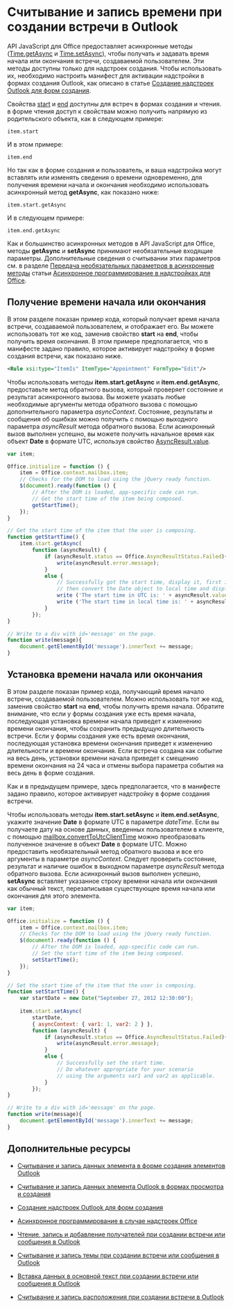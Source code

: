 
# Считывание и запись времени при создании встречи в Outlook

API JavaScript для Office предоставляет асинхронные методы ([Time.getAsync](../../reference/outlook/Time.md) и [Time.setAsync](../../reference/outlook/Time.md)), чтобы получать и задавать время начала или окончания встречи, создаваемой пользователем. Эти методы доступны только для надстроек создания. Чтобы использовать их, необходимо настроить манифест для активации надстройки в формах создания Outlook, как описано в статье [Создание надстроек Outlook для форм создания](../outlook/compose-scenario.md).

Свойства [start](../../reference/outlook/Office.context.mailbox.item.md) и [end](../../reference/outlook/Office.context.mailbox.item.md) доступны для встреч в формах создания и чтения. в форме чтения доступ к свойствам можно получить напрямую из родительского объекта, как в следующем примере:




```
item.start
```

И в этом примере:




```
item.end
```

Но так как в форме создания и пользователь, и ваша надстройка могут вставлять или изменять сведения о времени одновременно, для получения времени начала и окончания необходимо использовать асинхронный метод  **getAsync**, как показано ниже:




```
item.start.getAsync
```

И в следующем примере:




```
item.end.getAsync
```

Как и большинство асинхронных методов в API JavaScript для Office, методы  **getAsync** и **setAsync** принимают необязательные входящие параметры. Дополнительные сведения о считывании этих параметров см. в разделе [Передача необязательных параметров в асинхронные методы](../../docs/develop/asynchronous-programming-in-office-add-ins.md#passing-optional-parameters-inline) статьи [Асинхронное программирование в надстройках для Office](../../docs/develop/asynchronous-programming-in-office-add-ins.md).


## Получение времени начала или окончания


В этом разделе показан пример кода, который получает время начала встречи, создаваемой пользователем, и отображает его. Вы можете использовать тот же код, заменив свойство  **start** на **end**, чтобы получить время окончания. В этом примере предполагается, что в манифесте задано правило, которое активирует надстройку в форме создания встречи, как показано ниже.


```XML
<Rule xsi:type="ItemIs" ItemType="Appointment" FormType="Edit"/>

```

Чтобы использовать методы  **item.start.getAsync** и **item.end.getAsync**, предоставьте метод обратного вызова, который проверяет состояние и результат асинхронного вызова. Вы можете указать любые необходимые аргументы метода обратного вызова с помощью дополнительного параметра  _asyncContext_. Состояние, результаты и сообщения об ошибках можно получить с помощью выходного параметра  _asyncResult_ метода обратного вызова. Если асинхронный вызов выполнен успешно, вы можете получить начальное время как объект **Date** в формате UTC, используя свойство [AsyncResult.value](../../reference/outlook/simple-types.md).




```js
var item;

Office.initialize = function () {
    item = Office.context.mailbox.item;
    // Checks for the DOM to load using the jQuery ready function.
    $(document).ready(function () {
        // After the DOM is loaded, app-specific code can run.
        // Get the start time of the item being composed.
        getStartTime();
    });
}

// Get the start time of the item that the user is composing.
function getStartTime() {
    item.start.getAsync(
        function (asyncResult) {
            if (asyncResult.status == Office.AsyncResultStatus.Failed){
                write(asyncResult.error.message);
            }
            else {
                // Successfully got the start time, display it, first in UTC and 
                // then convert the Date object to local time and display that.
                write ('The start time in UTC is: ' + asyncResult.value.toString());
                write ('The start time in local time is: ' + asyncResult.value.toLocaleString());
            }
        });
}

// Write to a div with id='message' on the page.
function write(message){
    document.getElementById('message').innerText += message; 
}
```


## Установка времени начала или окончания


В этом разделе показан пример кода, получающий время начало встречи, создаваемой пользователем. Можно использовать тот же код, заменив свойство  **start** на **end**, чтобы получить время начала. Обратите внимание, что если у формы создания уже есть время начала, последующая установка времени начала приведет к изменению времени окончания, чтобы сохранить предыдущую длительность встречи. Если у формы создания уже есть время окончания, последующая установка времени окончания приведет к изменению длительности и времени окончания. Если встреча создана как событие на весь день, установки времени начала приведет к смещению времени окончания на 24 часа и отмены выбора параметра события на весь день в форме создания.

Как и в предыдущем примере, здесь предполагается, что в манифесте задано правило, которое активирует надстройку в форме создания встречи.

Чтобы использовать методы  **item.start.setAsync** и **item.end.setAsync**, укажите значение  **Date** в формате UTC в параметре _dateTime_. Если вы получаете дату на основе данных, введенных пользователем в клиенте, с помощью [mailbox.convertToUtcClientTime](../../reference/outlook/Office.context.mailbox.md) можно преобразовать полученное значение в объект **Date** в формате UTC. Можно предоставить необязательный метод обратного вызова и все его аргументы в параметре _asyncContext_. Следует проверить состояние, результат и наличие ошибок в выходном параметре  _asyncResult_ метода обратного вызова. Если асинхронный вызов выполнен успешно, **setAsync** вставляет указанное строку времени начала или окончания как обычный текст, перезаписывая существующее время начала или окончания для этого элемента.




```js
var item;

Office.initialize = function () {
    item = Office.context.mailbox.item;
    // Checks for the DOM to load using the jQuery ready function.
    $(document).ready(function () {
        // After the DOM is loaded, app-specific code can run.
        // Set the start time of the item being composed.
        setStartTime();
    });
}

// Set the start time of the item that the user is composing.
function setStartTime() {
    var startDate = new Date("September 27, 2012 12:30:00");
    
    item.start.setAsync(
        startDate,
        { asyncContext: { var1: 1, var2: 2 } },
        function (asyncResult) {
            if (asyncResult.status == Office.AsyncResultStatus.Failed){
                write(asyncResult.error.message);
            }
            else {
                // Successfully set the start time.
                // Do whatever appropriate for your scenario
                // using the arguments var1 and var2 as applicable.
            }
        });
}

// Write to a div with id='message' on the page.
function write(message){
    document.getElementById('message').innerText += message; 
}
```


## Дополнительные ресурсы



- [Считывание и запись данных элемента в форме создания элементов Outlook](../outlook/get-and-set-item-data-in-a-compose-form.md)
    
- [Считывание и запись данных элемента Outlook в формах просмотра и создания](../outlook/item-data.md)
    
- [Создание надстроек Outlook для форм создания](../outlook/compose-scenario.md)
    
- [Асинхронное программирование в случае надстроек Office](../../docs/develop/asynchronous-programming-in-office-add-ins.md)
    
- [Чтение, запись и добавление получателей при создании встречи или сообщения в Outlook](../outlook/get-set-or-add-recipients.md)
    
- [Считывание и запись темы при создании встречи или сообщения в Outlook](../outlook/get-or-set-the-subject.md)
    
- [Вставка данных в основной текст при создании встречи или сообщения в Outlook](../outlook/insert-data-in-the-body.md)
    
- [Считывание и запись расположения при создании встречи в Outlook](../outlook/get-or-set-the-location-of-an-appointment.md)
    
